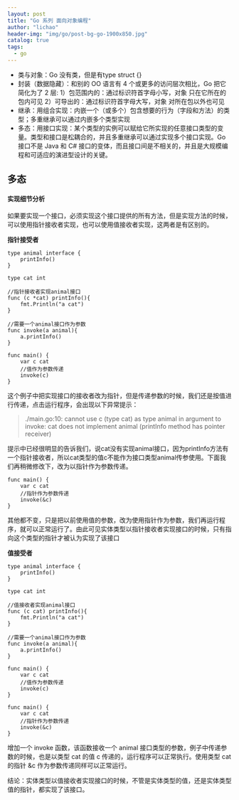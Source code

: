 ```yaml
---
layout: post
title: "Go 系列 面向对象编程"
author: "lichao"
header-img: "img/go/post-bg-go-1900x850.jpg"
catalog: true
tags:
  - go
---
```



- 类与对象：Go 没有类，但是有type struct {}
- 封装（数据隐藏）：和别的 OO 语言有 4 个或更多的访问层次相比，Go 把它简化为了 2 层:
1）包范围内的：通过标识符首字母小写，对象 只在它所在的包内可见
2）可导出的：通过标识符首字母大写，对象 对所在包以外也可见
- 继承：用组合实现：内嵌一个（或多个）包含想要的行为（字段和方法）的类型；多重继承可以通过内嵌多个类型实现
- 多态：用接口实现：某个类型的实例可以赋给它所实现的任意接口类型的变量。类型和接口是松耦合的，并且多重继承可以通过实现多个接口实现。Go 接口不是 Java 和 C# 接口的变体，而且接口间是不相关的，并且是大规模编程和可适应的演进型设计的关键。

## 多态

#### 实现细节分析
如果要实现一个接口，必须实现这个接口提供的所有方法，但是实现方法的时候，可以使用指针接收者实现，也可以使用值接收者实现，这两者是有区别的。

**指针接受者**

```
type animal interface {
	printInfo()
}

type cat int

//指针接收者实现animal接口
func (c *cat) printInfo(){
	fmt.Println("a cat")
}

//需要一个animal接口作为参数
func invoke(a animal){
	a.printInfo()
}

func main() {
	var c cat
	//值作为参数传递
	invoke(c)
}
```
这个例子中把实现接口的接收者改为指针，但是传递参数的时候，我们还是按值进行传递，点击运行程序，会出现以下异常提示：
> ./main.go:10: cannot use c (type cat) as type animal in argument to invoke:
	cat does not implement animal (printInfo method has pointer receiver)

提示中已经很明显的告诉我们，说cat没有实现animal接口，因为printInfo方法有一个指针接收者，所以cat类型的值c不能作为接口类型animal传参使用。下面我们再稍微修改下，改为以指针作为参数传递。
```
func main() {
	var c cat
	//指针作为参数传递
	invoke(&c)
}
```
其他都不变，只是把以前使用值的参数，改为使用指针作为参数，我们再运行程序，就可以正常运行了。由此可见实体类型以指针接收者实现接口的时候，只有指向这个类型的指针才被认为实现了该接口

**值接受者**
```
type animal interface {
	printInfo()
}

type cat int

//值接收者实现animal接口
func (c cat) printInfo(){
	fmt.Println("a cat")
}

//需要一个animal接口作为参数
func invoke(a animal){
	a.printInfo()
}
```

```
func main() {
	var c cat
	//值作为参数传递
	invoke(c)
}

func main() {
	var c cat
	//指针作为参数传递
	invoke(&c)
}
```

增加一个 invoke 函数，该函数接收一个 animal 接口类型的参数，例子中传递参数的时候，也是以类型 cat 的值 c 传递的，运行程序可以正常执行。使用类型 cat 的指针 &c 作为参数传递同样可以正常运行。

结论：实体类型以值接收者实现接口的时候，不管是实体类型的值，还是实体类型值的指针，都实现了该接口。



